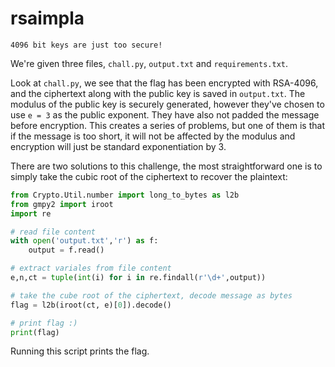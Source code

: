 # rsaimpla

```
4096 bit keys are just too secure!
```

We're given three files, `chall.py`, `output.txt` and `requirements.txt`.

Look at `chall.py`, we see that the flag has been encrypted with RSA-4096, and the ciphertext along with the public key is saved in `output.txt`. The modulus of the public key is securely generated, however they've chosen to use `e = 3` as the public exponent. They have also not padded the message before encryption. This creates a series of problems, but one of them is that if the message is too short, it will not be affected by the modulus and encryption will just be standard exponentiation by 3.

There are two solutions to this challenge, the most straightforward one is to simply take the cubic root of the ciphertext to recover the plaintext:

```py
from Crypto.Util.number import long_to_bytes as l2b
from gmpy2 import iroot
import re

# read file content
with open('output.txt','r') as f:
	output = f.read()

# extract variales from file content
e,n,ct = tuple(int(i) for i in re.findall(r'\d+',output))

# take the cube root of the ciphertext, decode message as bytes
flag = l2b(iroot(ct, e)[0]).decode()

# print flag :)
print(flag)
```

Running this script prints the flag.